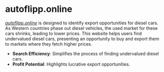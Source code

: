 # autoflipp.online

*[autoflipp.online](https://autoflipp.online/)* is designed to identify export opportunities for diesel cars. As Western countries phase out diesel vehicles, the used market for these cars shrinks, leading to lower prices. This website helps users find undervalued diesel cars, presenting an opportunity to buy and export them to markets where they fetch higher prices.

- **Search Efficiency**: Simplifies the process of finding undervalued diesel cars.
- **Profit Potential**: Highlights lucrative export opportunities.

